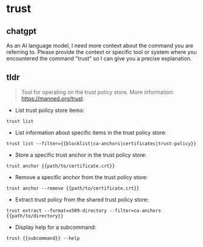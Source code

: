 # trust 
## chatgpt 
As an AI language model, I need more context about the command you are referring to. Please provide the context or specific tool or system where you encountered the command "trust" so I can give you a precise explanation. 

## tldr 
 
> Tool for operating on the trust policy store.
> More information: <https://manned.org/trust>.

- List trust policy store items:

`trust list`

- List information about specific items in the trust policy store:

`trust list --filter={{blocklist|ca-anchors|certificates|trust-policy}}`

- Store a specific trust anchor in the trust policy store:

`trust anchor {{path/to/certificate.crt}}`

- Remove a specific anchor from the trust policy store:

`trust anchor --remove {{path/to/certificate.crt}}`

- Extract trust policy from the shared trust policy store:

`trust extract --format=x509-directory --filter=ca-anchors {{path/to/directory}}`

- Display help for a subcommand:

`trust {{subcommand}} --help`
